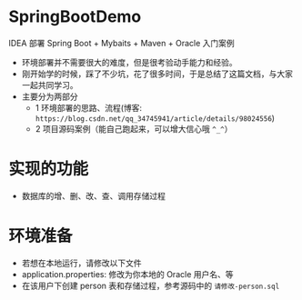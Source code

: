 # SpringBootDemo
IDEA 部署 Spring Boot + Mybaits + Maven + Oracle 入门案例

 - 环境部署并不需要很大的难度，但是很考验动手能力和经验。
 - 刚开始学的时候，踩了不少坑，花了很多时间，于是总结了这篇文档，与大家一起共同学习。
 - 主要分为两部分
 	- 1 环境部署的思路、流程(博客: `https://blog.csdn.net/qq_34745941/article/details/98024556`)
 	- 2 项目源码案例（能自己跑起来，可以增大信心哦 `^_^`）
  
# 实现的功能
 - 数据库的增、删、改、查、调用存储过程
 
# 环境准备
 - 若想在本地运行，请修改以下文件
 - application.properties: 修改为你本地的 Oracle 用户名、等
 - 在该用户下创建 person 表和存储过程，参考源码中的 `请修改-person.sql`
